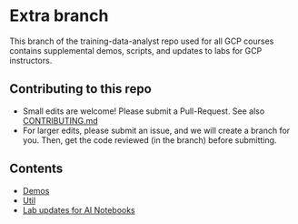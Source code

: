 # Extra branch 

This branch of the training-data-analyst repo used for all GCP courses contains supplemental demos, scripts, and updates to labs for GCP instructors.

## Contributing to this repo

* Small edits are welcome! Please submit a Pull-Request. See also [CONTRIBUTING.md](./CONTRIBUTING.md)
* For larger edits, please submit an issue, and we will create a branch for you. Then, get the code reviewed (in the branch) before submitting.

## Contents

* [Demos](demos/README.md)
* [Util](util/README.md)
* [Lab updates for AI Notebooks](courses/machine_learning/README.md)